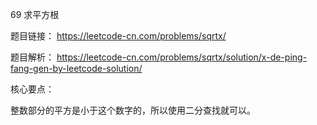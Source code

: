 69 求平方根

题目链接：
https://leetcode-cn.com/problems/sqrtx/

题目解析：
https://leetcode-cn.com/problems/sqrtx/solution/x-de-ping-fang-gen-by-leetcode-solution/

核心要点：

整数部分的平方是小于这个数字的，所以使用二分查找就可以。